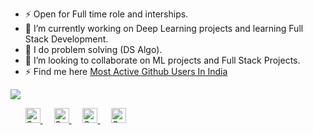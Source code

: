 <!--
**sarimurrab/sarimurrab** is a ✨ _special_ ✨ repository because its `README.md` (this file) appears on your GitHub profile.
-->
- ⚡  Open for Full time role and interships.
- 🔭 I’m currently working on Deep Learning projects and learning Full Stack Development.
- 🌱 I do problem solving (DS Algo).
- 👯 I’m looking to collaborate on ML projects and Full Stack Projects.
- ⚡ Find me here [Most Active Github Users In India](https://commits.top/india.html)<br>
<img src="https://github-readme-stats.vercel.app/api?username=sarimurrab&layout=compact&show_icons=true&theme=Gradient"/>

&nbsp;&nbsp;&nbsp;&nbsp;&nbsp; <a href="https://www.linkedin.com/in/chaudhary-sarimurrab/">
    <img  alt="Sumanjay LinkedIN" width="24px" src="https://cdn.jsdelivr.net/npm/simple-icons@v3/icons/linkedin.svg" />
  </a> &emsp;
  <a href="https://twitter.com/sarimurrab">
    <img  alt="Sumanjay Twitter" width="24px" src="https://cdn.jsdelivr.net/npm/simple-icons@3.2.0/icons/twitter.svg" />
  </a> &emsp;
  <a href="https://www.instagram.com/sarimchaudhary5/">
    <img  alt="Sumanjay Instagram" width="24px" src="https://cdn.jsdelivr.net/npm/simple-icons@3.2.0/icons/instagram.svg" />
  </a> &emsp;
    <a href="https://mail.google.com/mail/?view=cm&fs=1&tf=1&to=sarimurrab2@gmail.com">
    <img  alt="Sumanjay Instagram" width="24px" src="https://cdn.jsdelivr.net/npm/simple-icons@3.2.0/icons/gmail.svg" />
  </a>










